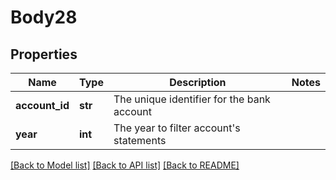 # Body28

## Properties
Name | Type | Description | Notes
------------ | ------------- | ------------- | -------------
**account_id** | **str** | The unique identifier for the bank account | 
**year** | **int** | The year to filter account&#39;s statements | 

[[Back to Model list]](../README.md#documentation-for-models) [[Back to API list]](../README.md#documentation-for-api-endpoints) [[Back to README]](../README.md)


